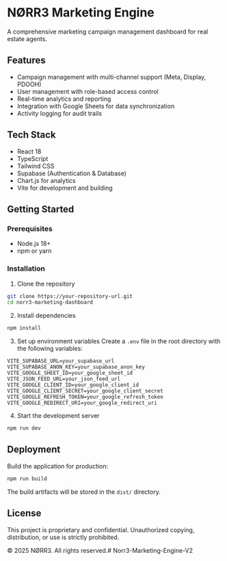# NØRR3 Marketing Engine

A comprehensive marketing campaign management dashboard for real estate agents.

## Features

- Campaign management with multi-channel support (Meta, Display, PDOOH)
- User management with role-based access control
- Real-time analytics and reporting
- Integration with Google Sheets for data synchronization
- Activity logging for audit trails

## Tech Stack

- React 18
- TypeScript
- Tailwind CSS
- Supabase (Authentication & Database)
- Chart.js for analytics
- Vite for development and building

## Getting Started

### Prerequisites

- Node.js 18+
- npm or yarn

### Installation

1. Clone the repository
```bash
git clone https://your-repository-url.git
cd norr3-marketing-dashboard
```

2. Install dependencies
```bash
npm install
```

3. Set up environment variables
Create a `.env` file in the root directory with the following variables:
```
VITE_SUPABASE_URL=your_supabase_url
VITE_SUPABASE_ANON_KEY=your_supabase_anon_key
VITE_GOOGLE_SHEET_ID=your_google_sheet_id
VITE_JSON_FEED_URL=your_json_feed_url
VITE_GOOGLE_CLIENT_ID=your_google_client_id
VITE_GOOGLE_CLIENT_SECRET=your_google_client_secret
VITE_GOOGLE_REFRESH_TOKEN=your_google_refresh_token
VITE_GOOGLE_REDIRECT_URI=your_google_redirect_uri
```

4. Start the development server
```bash
npm run dev
```

## Deployment

Build the application for production:
```bash
npm run build
```

The build artifacts will be stored in the `dist/` directory.

## License

This project is proprietary and confidential. Unauthorized copying, distribution, or use is strictly prohibited.

© 2025 NØRR3. All rights reserved.#   N o r r 3 - M a r k e t i n g - E n g i n e - V 2  
 